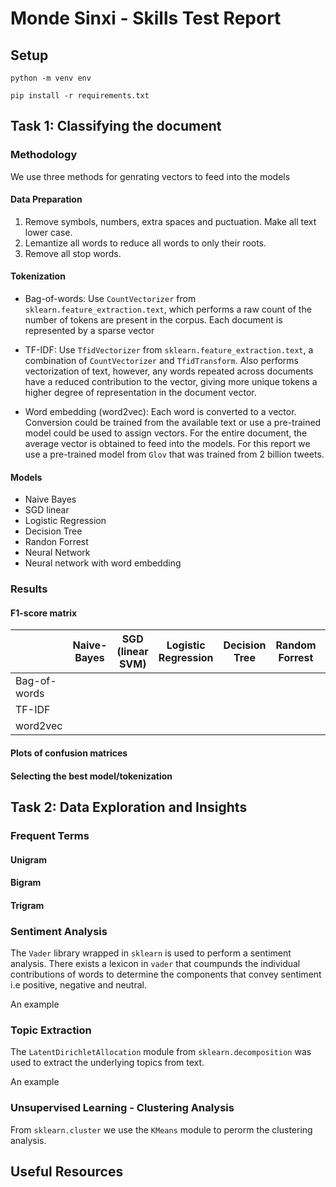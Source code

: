 # Monde Sinxi - Skills Test Report

## Setup

`python -m venv env`

`pip install -r requirements.txt`


## Task 1: Classifying the document


### Methodology

We use three methods for genrating vectors to feed into the models

#### Data Preparation

1. Remove symbols, numbers, extra spaces and puctuation. Make all text lower case.
2. Lemantize all words to reduce all words to only their roots.
3. Remove all stop words.

#### Tokenization

* Bag-of-words: Use `CountVectorizer` from `sklearn.feature_extraction.text`, which performs a raw count of the number of tokens are present in the corpus. Each document is represented by a sparse vector
  
* TF-IDF: Use `TfidVectorizer` from `sklearn.feature_extraction.text`, a combination of `CountVectorizer` and `TfidTransform`. Also performs vectorization of text, however, any words repeated across documents have a reduced contribution to the vector, giving more unique tokens a higher degree of representation in the document vector.
  
* Word embedding (word2vec): Each word is converted to a vector. Conversion could be trained from the available text or use a pre-trained model could be used to assign vectors. For the entire document, the average vector is obtained to feed into the models. For this report we use a pre-trained model from `Glov` that was trained from 2 billion tweets.

#### Models

* Naive Bayes
* SGD linear
* Logistic Regression
* Decision Tree
* Randon Forrest
* Neural Network
* Neural network with word embedding


### Results

#### F1-score matrix

|  | Naive-Bayes | SGD (linear SVM) | Logistic Regression | Decision Tree | Random Forrest | Neural Network | Deep Neural Network| 
| ----- | -----  | ----- | ------ | ------ | ------ | ------ | ------ |
| Bag-of-words |  | | | | | | |
| TF-IDF | | | | | | | |
| word2vec | | | | | | | |

#### Plots of confusion matrices

[]()

#### Selecting the best model/tokenization

## Task 2: Data Exploration and Insights

### Frequent Terms

#### Unigram

#### Bigram

#### Trigram

### Sentiment Analysis

The `Vader` library wrapped in `sklearn` is used to perform a sentiment analysis. There exists a lexicon in `vader` that coumpunds the individual contributions of words to determine the components that convey sentiment i.e positive, negative and neutral. 

An example

### Topic Extraction

The `LatentDirichletAllocation` module from `sklearn.decomposition` was used to extract the underlying topics from text. 

An example

### Unsupervised Learning - Clustering Analysis

From `sklearn.cluster` we use the `KMeans` module to perorm the clustering analysis. 

## Useful Resources
